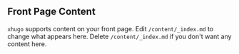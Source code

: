 ## Front Page Content
`xhugo` supports content on your front page. Edit `/content/_index.md` to change what appears here. Delete `/content/_index.md` if you don't want any content here.
